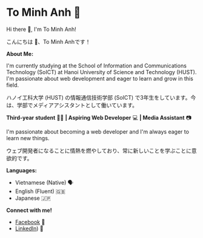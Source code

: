 # To Minh Anh 👋

Hi there 👋, I'm To Minh Anh!

こんにちは 👋、To Minh Anhです！

**About Me:**

I'm currently studying at the School of Information and Communications Technology (SoICT) at Hanoi University of Science and Technology (HUST). I'm passionate about web development and eager to learn and grow in this field.

ハノイ工科大学 (HUST) の情報通信技術学部 (SoICT) で3年生をしています。今は、学部でメディアアシスタントとして働いています。

**Third-year student** 👨‍🎓 **| Aspiring Web Developer** 💻 **| Media Assistant** 📷

I'm passionate about becoming a web developer and I'm always eager to learn new things.

ウェブ開発者になることに情熱を燃やしており、常に新しいことを学ぶことに意欲的です。


**Languages:**

* Vietnamese (Native) 🗣️
* English (Fluent) 🇬🇧
* Japanese 🇯🇵

**Connect with me!** 
*  [Facebook](https://www.facebook.com/ahiru.minhhanhs/) 🔗
*  [LinkedIn](https://www.linkedin.com/in/%C3%A1nh-minh-712545282/)) 🔗
